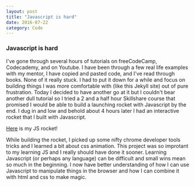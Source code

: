 ```yaml
---
layout: post
title: "Javascript is hard"
date: 2016-07-22
category: Code
---
```


### Javascript is hard

I've gone through several hours of tutorials on freeCodeCamp, Codecademy, and on Youtube. I have been through a few real life examples with my mentor, I have copied and pasted code, and I've read through books. None of it really stuck. I had to put it down for a while and focus on building things I was more comfortable with (like this Jekyll site) out of pure frustration. Today I decided to have another go at it but I couldn't bear another dull tutorial so I tried a 2 and a half hour Skillshare course that promised I would be able to build a launching rocket with Javascript by the end. I dug in and low and behold about 4 hours later I had an interactive rocket that I built with Javascript. 

[Here](https://tanham21.github.io/js-rocket/rocket.html) is my JS rocket! 

While building the rocket, I picked up some nifty chrome developer tools tricks and I learned a bit about css animation. This project was so improtant to my learning JS and I really should have done it sooner. Learning Javascript (or perhaps any language) can be difficult and small wins mean so much in the beginning. I now have better understanding of how I can use Javascript to manipulate things in the browser and how I can combine it with html and css to make magic. 

